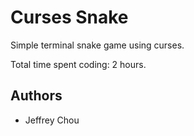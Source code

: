 # Curses Snake

Simple terminal snake game using curses.

Total time spent coding: 2 hours.

## Authors

* Jeffrey Chou
